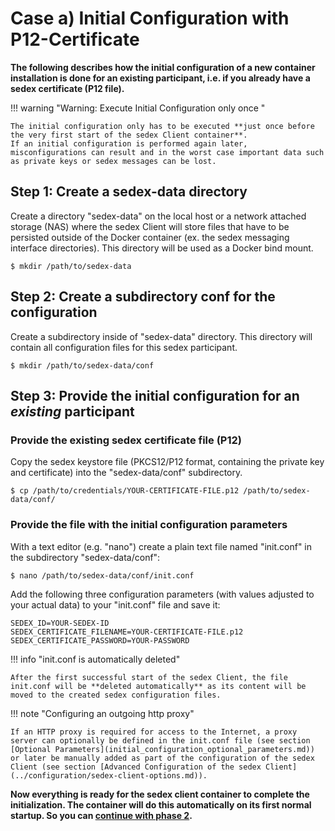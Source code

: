 # Case a) Initial Configuration with P12-Certificate

**The following describes how the initial configuration of a new container installation is done for an existing participant, i.e. if you already have a sedex certificate (P12 file).**


!!! warning "Warning: Execute Initial Configuration only once "

    The initial configuration only has to be executed **just once before the very first start of the sedex Client container**.
    If an initial configuration is performed again later, misconfigurations can result and in the worst case important data such as private keys or sedex messages can be lost.


## Step 1: Create a sedex-data directory
Create a directory "sedex-data" on the local host or a network attached storage (NAS) where the sedex Client will store files that have to be persisted 
outside of the Docker container (ex. the sedex messaging interface directories). This directory will be used as a Docker bind mount.
```console
$ mkdir /path/to/sedex-data
```


## Step 2: Create a subdirectory conf for the configuration
Create a subdirectory inside of "sedex-data" directory. This directory will contain all configuration files for this sedex participant.
```console
$ mkdir /path/to/sedex-data/conf
```


## Step 3: Provide the initial configuration for an *existing* participant


### Provide the existing sedex certificate file (P12)
Copy the sedex keystore file (PKCS12/P12 format, containing the private key and certificate) into the "sedex-data/conf" subdirectory.
```console
$ cp /path/to/credentials/YOUR-CERTIFICATE-FILE.p12 /path/to/sedex-data/conf/
```

### Provide the file with the initial configuration parameters

With a text editor (e.g. "nano") create a plain text file named "init.conf" in the subdirectory "sedex-data/conf":
```console
$ nano /path/to/sedex-data/conf/init.conf
```

Add the following three configuration parameters (with values adjusted to your actual data) to your "init.conf" file and save it:

```console
SEDEX_ID=YOUR-SEDEX-ID
SEDEX_CERTIFICATE_FILENAME=YOUR-CERTIFICATE-FILE.p12
SEDEX_CERTIFICATE_PASSWORD=YOUR-PASSWORD
```
    
!!! info "init.conf is automatically deleted"

    After the first successful start of the sedex Client, the file init.conf will be **deleted automatically** as its content will be moved to the created sedex configuration files.

!!! note "Configuring an outgoing http proxy"

    If an HTTP proxy is required for access to the Internet, a proxy server can optionally be defined in the init.conf file (see section [Optional Parameters](initial_configuration_optional_parameters.md)) or later be manually added as part of the configuration of the sedex Client (see section [Advanced Configuration of the sedex Client](../configuration/sedex-client-options.md)). 

**Now everything is ready for the sedex client container to complete the initialization. The container will do this automatically on its first normal startup. So you can [continue with phase 2](../run/run_with_docker.md).**
